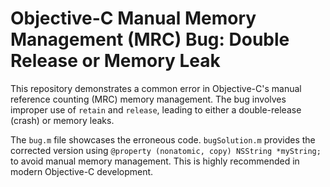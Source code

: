 # Objective-C Manual Memory Management (MRC) Bug: Double Release or Memory Leak

This repository demonstrates a common error in Objective-C's manual reference counting (MRC) memory management. The bug involves improper use of `retain` and `release`, leading to either a double-release (crash) or memory leaks.

The `bug.m` file showcases the erroneous code.  `bugSolution.m` provides the corrected version using `@property (nonatomic, copy) NSString *myString;` to avoid manual memory management.  This is highly recommended in modern Objective-C development.